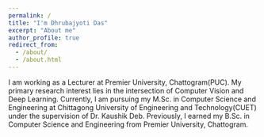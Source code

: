 ```yaml
---
permalink: /
title: "I'm Dhrubajyoti Das"
excerpt: "About me"
author_profile: true
redirect_from: 
  - /about/
  - /about.html
---
```


I am working as a Lecturer at Premier University, Chattogram(PUC). My primary research interest lies in the intersection of Computer Vision and Deep Learning. Currently, I am pursuing my M.Sc. in Computer Science and Engineering at Chittagong University of Engineering and Technology(CUET) under the supervision of Dr. Kaushik Deb. Previously, I earned my B.Sc. in Computer Science and Engineering from Premier University, Chattogram.

